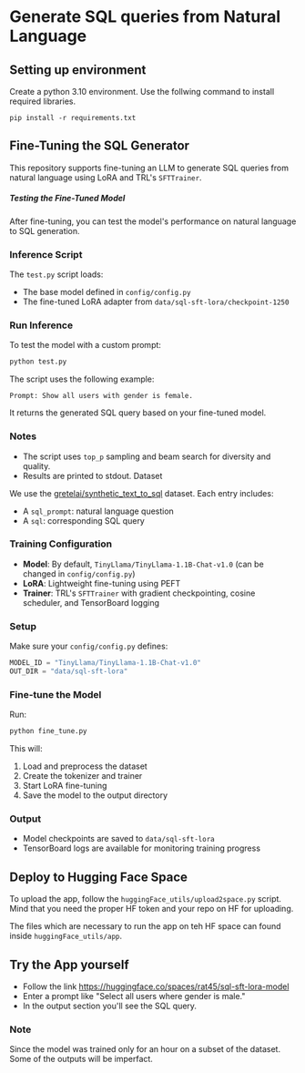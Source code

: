 # Generate SQL queries from Natural Language


## Setting up environment

Create a python 3.10 environment. Use the follwing command to install required libraries.

`pip install -r requirements.txt`

## Fine-Tuning the SQL Generator

This repository supports fine-tuning an LLM to generate SQL queries from natural language using LoRA and TRL's `SFTTrainer`.

##### Testing the Fine-Tuned Model

After fine-tuning, you can test the model's performance on natural language to SQL generation.

### Inference Script

The `test.py` script loads:
- The base model defined in `config/config.py`
- The fine-tuned LoRA adapter from `data/sql-sft-lora/checkpoint-1250`

### Run Inference

To test the model with a custom prompt:

```bash
python test.py
```

The script uses the following example:

```text
Prompt: Show all users with gender is female.
```

It returns the generated SQL query based on your fine-tuned model.

### Notes

- The script uses `top_p` sampling and beam search for diversity and quality.
- Results are printed to stdout.
 Dataset

We use the [gretelai/synthetic_text_to_sql](https://huggingface.co/datasets/gretelai/synthetic_text_to_sql) dataset. Each entry includes:
- A `sql_prompt`: natural language question
- A `sql`: corresponding SQL query

### Training Configuration

- **Model**: By default, `TinyLlama/TinyLlama-1.1B-Chat-v1.0` (can be changed in `config/config.py`)
- **LoRA**: Lightweight fine-tuning using PEFT
- **Trainer**: TRL's `SFTTrainer` with gradient checkpointing, cosine scheduler, and TensorBoard logging

### Setup

Make sure your `config/config.py` defines:
```python
MODEL_ID = "TinyLlama/TinyLlama-1.1B-Chat-v1.0"
OUT_DIR = "data/sql-sft-lora"
```

### Fine-tune the Model

Run:
```bash
python fine_tune.py
```

This will:
1. Load and preprocess the dataset
2. Create the tokenizer and trainer
3. Start LoRA fine-tuning
4. Save the model to the output directory

### Output

- Model checkpoints are saved to `data/sql-sft-lora`
- TensorBoard logs are available for monitoring training progress

## Deploy to Hugging Face Space

To upload the app, follow the `huggingFace_utils/upload2space.py` script. Mind that you need the proper HF token and your repo on HF for uploading.

The files which are necessary to run the app on teh HF space can found inside `huggingFace_utils/app`.

## Try the App yourself

* Follow the link https://huggingface.co/spaces/rat45/sql-sft-lora-model
* Enter a prompt like "Select all users where gender is male."
* In the output section you'll see the SQL query.

### Note

Since the model was trained only for an hour on a subset of the dataset. Some of the outputs will be imperfact.